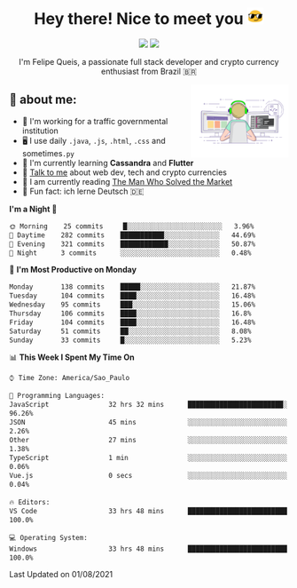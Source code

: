 
<h1 align="center">Hey there! Nice to meet you <img src="assets/sunglasses.gif" width="30"/></h1>

<p align="center">
  <a href="https://www.linkedin.com/in/fqueis"><img src="https://img.shields.io/badge/-LinkedIn-blue?style=flat&logo=Linkedin&logoColor=white" /></a>
  <a href="mailto:fqueis@gmail.com"><img src="https://img.shields.io/badge/-Gmail-c14438?style=flat&logo=Gmail&logoColor=white" /></a>
</p>

<p align="center">I'm Felipe Queis, a passionate full stack developer and crypto currency enthusiast from Brazil 🇧🇷</p>

<img width="35%" align="right" alt="fqueis" src="assets/profile.gif" /></p>

## 🤵 about me:

- 🏢 I'm working for a traffic governmental institution
- 🖥️ I use daily `.java`, `.js`, `.html`, `.css` and sometimes`.py`
- 🌱 I'm currently learning **Cassandra** and **Flutter**
- 💬 [Talk to me](https://github.com/fqueis/fqueis/discussions) about web dev, tech and crypto currencies
- 📖 I am currently reading [The Man Who Solved the Market](https://amzn.com/073521798X)
- 💭 Fun fact: ich lerne Deutsch 🇩🇪

<!--START_SECTION:waka-->
**I'm a Night 🦉** 

```text
🌞 Morning    25 commits     █░░░░░░░░░░░░░░░░░░░░░░░░   3.96% 
🌆 Daytime    282 commits    ███████████░░░░░░░░░░░░░░   44.69% 
🌃 Evening    321 commits    ████████████░░░░░░░░░░░░░   50.87% 
🌙 Night      3 commits      ░░░░░░░░░░░░░░░░░░░░░░░░░   0.48%

```
📅 **I'm Most Productive on Monday** 

```text
Monday       138 commits    █████░░░░░░░░░░░░░░░░░░░░   21.87% 
Tuesday      104 commits    ████░░░░░░░░░░░░░░░░░░░░░   16.48% 
Wednesday    95 commits     ███░░░░░░░░░░░░░░░░░░░░░░   15.06% 
Thursday     106 commits    ████░░░░░░░░░░░░░░░░░░░░░   16.8% 
Friday       104 commits    ████░░░░░░░░░░░░░░░░░░░░░   16.48% 
Saturday     51 commits     ██░░░░░░░░░░░░░░░░░░░░░░░   8.08% 
Sunday       33 commits     █░░░░░░░░░░░░░░░░░░░░░░░░   5.23%

```


📊 **This Week I Spent My Time On** 

```text
⌚︎ Time Zone: America/Sao_Paulo

💬 Programming Languages: 
JavaScript               32 hrs 32 mins      ████████████████████████░   96.26% 
JSON                     45 mins             ░░░░░░░░░░░░░░░░░░░░░░░░░   2.26% 
Other                    27 mins             ░░░░░░░░░░░░░░░░░░░░░░░░░   1.38% 
TypeScript               1 min               ░░░░░░░░░░░░░░░░░░░░░░░░░   0.06% 
Vue.js                   0 secs              ░░░░░░░░░░░░░░░░░░░░░░░░░   0.04%

🔥 Editors: 
VS Code                  33 hrs 48 mins      █████████████████████████   100.0%

💻 Operating System: 
Windows                  33 hrs 48 mins      █████████████████████████   100.0%

```


 Last Updated on 01/08/2021
<!--END_SECTION:waka-->
